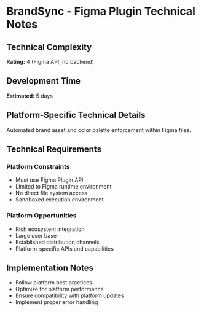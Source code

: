 # BrandSync - Figma Plugin Technical Notes

## Technical Complexity
**Rating:** 4 (Figma API, no backend)

## Development Time
**Estimated:** 5 days

## Platform-Specific Technical Details
Automated brand asset and color palette enforcement within Figma files.

## Technical Requirements

### Platform Constraints
- Must use Figma Plugin API
- Limited to Figma runtime environment
- No direct file system access
- Sandboxed execution environment

### Platform Opportunities
- Rich ecosystem integration
- Large user base
- Established distribution channels
- Platform-specific APIs and capabilities

## Implementation Notes
- Follow platform best practices
- Optimize for platform performance
- Ensure compatibility with platform updates
- Implement proper error handling
